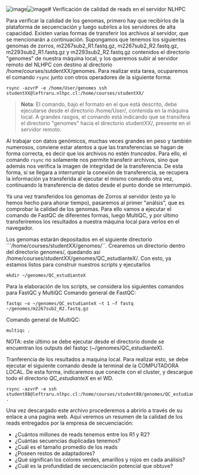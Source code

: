 ![image](https://github.com/lafabi/Genobiostoic/assets/60276632/40d76290-f711-48df-ba71-7dceae833532)![image](https://github.com/lafabi/Genobiostoic/assets/60276632/71673b42-c0b2-4dfb-aead-96ad8654be52)# Verificación de calidad de reads en el servidor NLHPC

Para verificar la calidad de los genomas, primero hay que recibirlos de la plataforma de secuenciación y luego subirlos a los servidores de alta capacidad. Existen varias formas de transferir los archivos al servidor, que se mencionarán a continuación. Supongamos que tenemos los siguientes genomas de zorros, m2267sub2_R1.fastq.gz, m2267sub2_R2.fastq.gz, m2293sub2_R1.fastq.gz y m2293sub2_R2.fastq.gz contenidos el directorio "genomes" de nuestra máquina local, y los queremos subir al servidor remoto del NLHPC con destino al directorio /home/courses/sutdentXX/genomes. Para realizar esta tarea, ocuparemos el comando ```rsync``` junto con otros operadores de la siguiente forma:

```
rsync -azvrP -e /home/User/genomes ssh studentXX@leftraru.nlhpc.cl:/home/courses/studentXX/ 

```

>**Nota**: El comando, bajo el formato en el que está descrito, debe ejecutarse desde el directorio /home/User/, contenida en la máquina local. A grandes rasgos, el comando está indicando que se transifera el directorio "genomes" hacia el directorio studentXX/, presente en el servidor remoto.

Al trabajar con datos genómicos, muchas veces grandes en peso y también numerosos, conviene estar atentos a que las transferencias se hagan de forma correcta, es decir que los archivos no estén *truncados*. Para ello, el comando ```rsync``` no solamente nos permite transferir archivos, sino que además nos verifica la imagen de integridad de la transferencia. De esta forma, si se llegara a interrumpir la conexión de transferencia, se recupera la información ya transferida al ejecutar el mismo comando otra vez, continuando la transferencia de datos desde el punto donde se interrumpió.

Ya una vez transferidos los genomas de Zorros al servidor (esto ya lo hemos hecho para ahorar tiempo), pasaremos al primer "análsis", que es comprobar la calidad de los genomas. Para ello vamos a ejecutar el comando de FastQC de diferentes formas, luego MultiQC, y por último transferiremos los resultados a nuestra máquina local para verlos en el navegador.

Los genomas estarán depositados en el siguiente directorio ```/home/courses/studentXX/genomes/``. Crearemos un directorio dentro del directorio genomes/, quedando así  /home/courses/studentXX/genomes/QC_estudianteX/. Con esto, ya estamos listos para construir nuestros scripts y ejecutarlos

```
mkdir ~/genomes/QC_estudianteX

```

Para la elaboración de los scripts, se considera los siguientes comandos para FastQC y MultiQC
Comando general de FastQC:
```
fastqc –o ~/genomes/QC_estudianteX –t 1 –f fastq ~/genomes/m2267sub2_R2.fastq.gz
```

Comando general de MultiQC:
```
multiqc .
```
NOTA: este último se debe ejecutar desde el directorio donde se encuentran los outputs del fastqc (~/genomes/QC_estudianteX).

Tranferencia de los resultados a maquina local. Para realizar esto, se debe ejecutar el siguiente comando desde la terminal de la COMPUTADORA LOCAL. De esta forma, indicaremos que conecte con el cluster, y descargue todo el directorio *QC_estudianteX* en el WD.
```
rsync -azvrP -e ssh student88@leftraru.nlhpc.cl:/home/courses/student88/genomes/QC_estudianteX .
```


Una vez descargado este archivo procederemos a abrirlo a través de su enlace a una pagina web. Aquí veremos un resumen de la calidad de los reads entregados por la empresa de secuenciación:

 + ¿Cuántos millones de reads tenemos entre los R1 y R2?
 + ¿Cuántas secuencias duplicadas tenemos?
 + ¿Cuál es el tamaño promedio de los reads
 + ¿Poseen restos de adaptadores?
 + ¿Qué significan los colores verdes, amarillos y rojos en cada análisis?
 + ¿Cuál es la profundidad de secuenciación potencial que obtuve?
